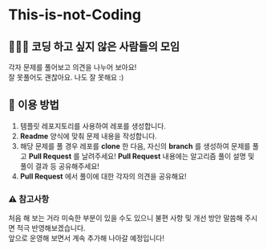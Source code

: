 # This-is-not-Coding

## 🧑‍🤝‍🧑 코딩 하고 싶지 않은 사람들의 모임
각자 문제를 풀어보고 의견을 나누어 보아요!   
잘 못풀어도 괜찮아요. 나도 잘 못해요 :)

## 🧰 이용 방법
1. 템플릿 레포지토리를 사용하여 레포를 생성합니다.
2. __Readme__ 양식에 맞춰 문제 내용을 작성합니다.
3. 해당 문제를 풀 경우 레포를 __clone__ 한 다음, 자신의 __branch__ 를 생성하여 문제를 풀고 __Pull Request__ 를 날려주세요!
 __Pull Request__ 내용에는 알고리즘 풀이 설명 및 풀이 결과 등 공유해주세요!
5. __Pull Request__ 에서 풀이에 대한 각자의 의견을 공유해요!

### :warning: 참고사항
처음 해 보는 거라 미숙한 부분이 있을 수도 있으니 불편 사항 및 개선 방안 말씀해 주시면 적극 반영해보겠습니다.   
앞으로 운영해 보면서 계속 추가해 나아갈 예정입니다!
